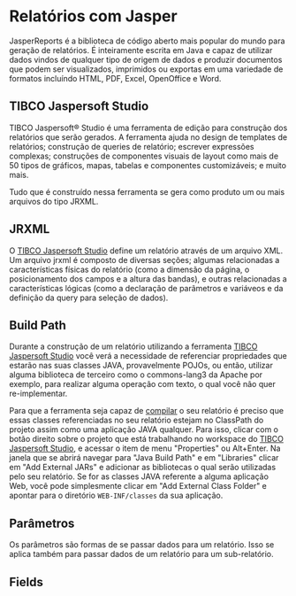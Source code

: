# Relatórios com Jasper

JasperReports é a biblioteca de código aberto mais popular do mundo para geração de relatórios. É inteiramente escrita em Java e capaz de utilizar dados vindos de qualquer tipo de origem de dados e produzir documentos que podem ser visualizados, imprimidos ou exportas em uma variedade de formatos incluíndo HTML, PDF, Excel, OpenOffice e Word.

## TIBCO Jaspersoft Studio

TIBCO Jaspersoft® Studio é uma ferramenta de edição para construção dos relatórios que serão gerados. A ferramenta ajuda no design de templates de relatórios; construção de queries de relatório; escrever expressões complexas; construções de componentes visuais de layout como mais de 50 tipos de gráficos, mapas, tabelas e componentes customizáveis; e muito mais.

Tudo que é construído nessa ferramenta se gera como produto um ou mais arquivos do tipo JRXML.

## JRXML

O [TIBCO Jaspersoft Studio](#TIBCO-Jaspersoft-Studio) define um relatório através de um arquivo XML. Um arquivo jrxml é composto de diversas seções; algumas relacionadas a características físicas do relatório (como a dimensão da página, o posicionamento dos campos e a altura das bandas), e outras relacionadas a características lógicas (como a declaração de parâmetros e variáveos e da definição da query para seleção de dados).

## Build Path

Durante a construção de um relatório utilizando a ferramenta [TIBCO Jaspersoft Studio](#TIBCO-Jaspersoft-Studio) você verá a necessidade de referenciar propriedades que estarão nas suas classes JAVA, provavelmente POJOs, ou então, utilizar alguma biblioteca de terceiro como o commons-lang3 da Apache por exemplo, para realizar alguma operação com texto, o qual você não quer re-implementar. 

Para que a ferramenta seja capaz de [compilar](#compilação) o seu relatório é preciso que essas classes referenciadas no seu relatório estejam no ClassPath do projeto assim como uma aplicação JAVA qualquer. Para isso, clicar com o botão direito sobre o projeto que está trabalhando no workspace do [TIBCO Jaspersoft Studio](#TIBCO-Jaspersoft-Studio), e acessar o item de menu "Properties" ou Alt+Enter. Na janela que se abrirá navegar para "Java Build Path" e em "Libraries" clicar em "Add External JARs" e adicionar as bibliotecas o qual serão utilizadas pelo seu relatório. Se for as classes JAVA referente a alguma aplicação Web, você pode simplesmente clicar em "Add External Class Folder" e apontar para o diretório `WEB-INF/classes` da sua aplicação.

## Parâmetros

Os parâmetros são formas de se passar dados para um relatório. Isso se aplica também para passar dados de um relatório para um sub-relatório.

## Fields
